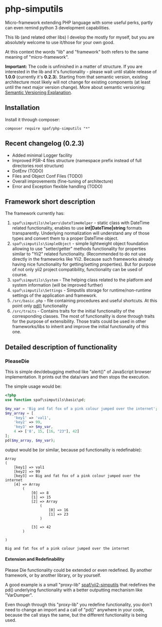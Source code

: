 # php-simputils
Micro-framework extending PHP language with some useful perks, partly can even remind python 3 development capabilities.

This lib (and related other libs) I develop the mostly for myself, but you are absolutely welcome to use it/those for your own good.

At this context the words "lib" and "framework" both refers to the same meaning of "micro-framework".

**Important:** The code is unfinished in a matter of structure. If you are interested in the lib and it's functionality - 
please wait until stable release of **1.0.0** (currently it's **0.2.3**). Starting from that semantic version,
existing architecture most likely will not change for existing components (at least until the next major version change). 
More about semantic versioning: [Semantic Versioning Explanation](https://semver.org). 

## Installation

Install it through composer:
```shell
composer require spaf/php-simputils "*"
```


## Recent changelog (0.2.3)
 * Added minimal Logger facility
 * Improved PSR-4 files structure (namespace prefix instead of full directories root structure)
 * DotEnv (TODO)
 * Files and Object Conf Files (TODO)
 * Overall improvements (fine-tuning of architecture)
 * Error and Exception flexible handling (TODO)


## Framework short description
The framework currently has:
 1.   `spaf\simputils\helpers\DateTimeHelper` - static class with DateTime related functionality, enables to use **int|DateTime|string** formats
      transparently. Underlying normalization will understand any of those types and convert them to a proper DateTime object.
 2.   `spaf\simputils\SimpleObject` - simple lightweight object foundation allowing to use "setter/getter" methods functionality
      for properties similar to "Yii2" related functionality. (Recommended to do not use directly in the frameworks like Yii2.
      Because such frameworks already having nice functionality for getting/setting properties). 
      But for purpose of not only yii2 project compatibility, functionality can be used of course.
 3.   `spaf\simputils\System` - The helping class related to the platform and system information (will be improved further)
 4.   `spaf\simputils\Settings` - Simputils storage for runtime/non-runtime settings of the application and framework.
 5.   `/src/basic.php` - file containing procedures and useful shortcuts. At this point only [pd()](#PleaseDie) functionality
 6.   `/src/traits` - Contains traits for the initial functionality of the corresponding classes.
      The most of functionality is done through traits for the purpose of extensibility. 
      Those traits could be used in other frameworks/libs to inherit and improve the initial functionality of this one.


## Detailed description of functionality

### PleaseDie
This is simple dev/debugging method like "alert()" of JavaScript browser implementation. It prints out the data/vars
and then stops the execution.

The simple usage would be:

```php
<?php
use function spaf\simputils\basic\pd;

$my_var = 'Big and fat fox of a pink colour jumped over the internet';
$my_array = [
    'key1' => 'val1',
    'key2' => 99,
    'key3' => $my_var,
    4 => ['8', 15, [16, "23"], 42]
];
pd($my_array, $my_var);


```

output would be (or similar, because pd functionality is redefinable):
```
Array
(
    [key1] => val1
    [key2] => 99
    [key3] => Big and fat fox of a pink colour jumped over the internet
    [4] => Array
        (
            [0] => 8
            [1] => 15
            [2] => Array
                (
                    [0] => 16
                    [1] => 23
                )

            [3] => 42
        )

)

Big and fat fox of a pink colour jumped over the internet

```

#### Extension and Redefinability
Please Die functionality could be extended or even redefined. By another framework, or by another library, or by yourself. 

A good example is a small "proxy-lib" [spaf/yii2-simputils](https://github.com/PandaHugMonster/yii2-simputils) that
redefines the pd() underlying functionality with a better outputting mechanism like "VarDumper". 

Even though through this "proxy-lib" you redefine functionality, you don't need to change an import and a call of "pd()"
anywhere in your code, because the call stays the same, but the different functionality is being used.
